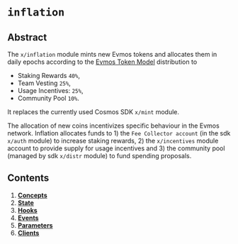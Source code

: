 <!--
order: 0
title: "Inflation Overview"
parent:
  title: "inflation"
-->

# `inflation`

## Abstract

The `x/inflation` module mints new Evmos tokens and allocates them in daily
epochs according to the
[Evmos Token Model](https://evmos.blog/the-evmos-token-model-edc07014978b)
distribution to

*   Staking Rewards `40%`,
*   Team Vesting `25%`,
*   Usage Incentives: `25%`,
*   Community Pool `10%`.

It replaces the currently used Cosmos SDK `x/mint` module.

The allocation of new coins incentivizes specific behaviour in the Evmos
network. Inflation allocates funds to 1) the `Fee Collector account` (in the sdk
`x/auth` module) to increase staking rewards, 2) the `x/incentives` module
account to provide supply for usage incentives and 3) the community pool
(managed by sdk `x/distr` module) to fund spending proposals.

## Contents

1.  **[Concepts](01_concepts.md)**
2.  **[State](02_state.md)**
3.  **[Hooks](03_hooks.md)**
4.  **[Events](04_events.md)**
5.  **[Parameters](05_parameters.md)**
6.  **[Clients](06_clients.md)**
